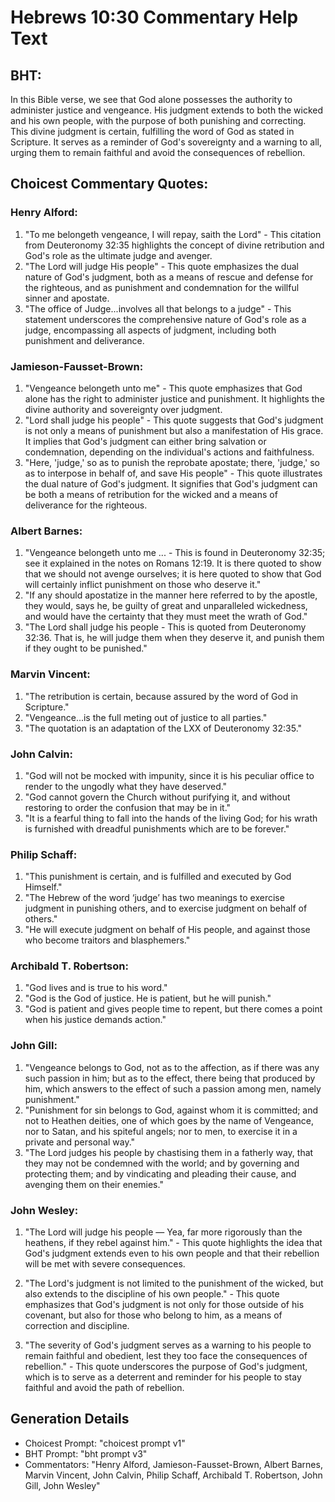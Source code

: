 # Hebrews 10:30 Commentary Help Text

## BHT:
In this Bible verse, we see that God alone possesses the authority to administer justice and vengeance. His judgment extends to both the wicked and his own people, with the purpose of both punishing and correcting. This divine judgment is certain, fulfilling the word of God as stated in Scripture. It serves as a reminder of God's sovereignty and a warning to all, urging them to remain faithful and avoid the consequences of rebellion.

## Choicest Commentary Quotes:
### Henry Alford:
1. "To me belongeth vengeance, I will repay, saith the Lord" - This citation from Deuteronomy 32:35 highlights the concept of divine retribution and God's role as the ultimate judge and avenger.
2. "The Lord will judge His people" - This quote emphasizes the dual nature of God's judgment, both as a means of rescue and defense for the righteous, and as punishment and condemnation for the willful sinner and apostate.
3. "The office of Judge...involves all that belongs to a judge" - This statement underscores the comprehensive nature of God's role as a judge, encompassing all aspects of judgment, including both punishment and deliverance.

### Jamieson-Fausset-Brown:
1. "Vengeance belongeth unto me" - This quote emphasizes that God alone has the right to administer justice and punishment. It highlights the divine authority and sovereignty over judgment.
2. "Lord shall judge his people" - This quote suggests that God's judgment is not only a means of punishment but also a manifestation of His grace. It implies that God's judgment can either bring salvation or condemnation, depending on the individual's actions and faithfulness.
3. "Here, 'judge,' so as to punish the reprobate apostate; there, 'judge,' so as to interpose in behalf of, and save His people" - This quote illustrates the dual nature of God's judgment. It signifies that God's judgment can be both a means of retribution for the wicked and a means of deliverance for the righteous.

### Albert Barnes:
1. "Vengeance belongeth unto me ... - This is found in Deuteronomy 32:35; see it explained in the notes on Romans 12:19. It is there quoted to show that we should not avenge ourselves; it is here quoted to show that God will certainly inflict punishment on those who deserve it."
2. "If any should apostatize in the manner here referred to by the apostle, they would, says he, be guilty of great and unparalleled wickedness, and would have the certainty that they must meet the wrath of God."
3. "The Lord shall judge his people - This is quoted from Deuteronomy 32:36. That is, he will judge them when they deserve it, and punish them if they ought to be punished."

### Marvin Vincent:
1. "The retribution is certain, because assured by the word of God in Scripture."
2. "Vengeance...is the full meting out of justice to all parties."
3. "The quotation is an adaptation of the LXX of Deuteronomy 32:35."

### John Calvin:
1. "God will not be mocked with impunity, since it is his peculiar office to render to the ungodly what they have deserved."
2. "God cannot govern the Church without purifying it, and without restoring to order the confusion that may be in it."
3. "It is a fearful thing to fall into the hands of the living God; for his wrath is furnished with dreadful punishments which are to be forever."

### Philip Schaff:
1. "This punishment is certain, and is fulfilled and executed by God Himself."
2. "The Hebrew of the word ‘judge’ has two meanings to exercise judgment in punishing others, and to exercise judgment on behalf of others."
3. "He will execute judgment on behalf of His people, and against those who become traitors and blasphemers."

### Archibald T. Robertson:
1. "God lives and is true to his word." 
2. "God is the God of justice. He is patient, but he will punish." 
3. "God is patient and gives people time to repent, but there comes a point when his justice demands action."

### John Gill:
1. "Vengeance belongs to God, not as to the affection, as if there was any such passion in him; but as to the effect, there being that produced by him, which answers to the effect of such a passion among men, namely punishment."
2. "Punishment for sin belongs to God, against whom it is committed; and not to Heathen deities, one of which goes by the name of Vengeance, nor to Satan, and his spiteful angels; nor to men, to exercise it in a private and personal way."
3. "The Lord judges his people by chastising them in a fatherly way, that they may not be condemned with the world; and by governing and protecting them; and by vindicating and pleading their cause, and avenging them on their enemies."

### John Wesley:
1. "The Lord will judge his people — Yea, far more rigorously than the heathens, if they rebel against him." - This quote highlights the idea that God's judgment extends even to his own people and that their rebellion will be met with severe consequences.

2. "The Lord's judgment is not limited to the punishment of the wicked, but also extends to the discipline of his own people." - This quote emphasizes that God's judgment is not only for those outside of his covenant, but also for those who belong to him, as a means of correction and discipline.

3. "The severity of God's judgment serves as a warning to his people to remain faithful and obedient, lest they too face the consequences of rebellion." - This quote underscores the purpose of God's judgment, which is to serve as a deterrent and reminder for his people to stay faithful and avoid the path of rebellion.


## Generation Details
- Choicest Prompt: "choicest prompt v1"
- BHT Prompt: "bht prompt v3"
- Commentators: "Henry Alford, Jamieson-Fausset-Brown, Albert Barnes, Marvin Vincent, John Calvin, Philip Schaff, Archibald T. Robertson, John Gill, John Wesley"

